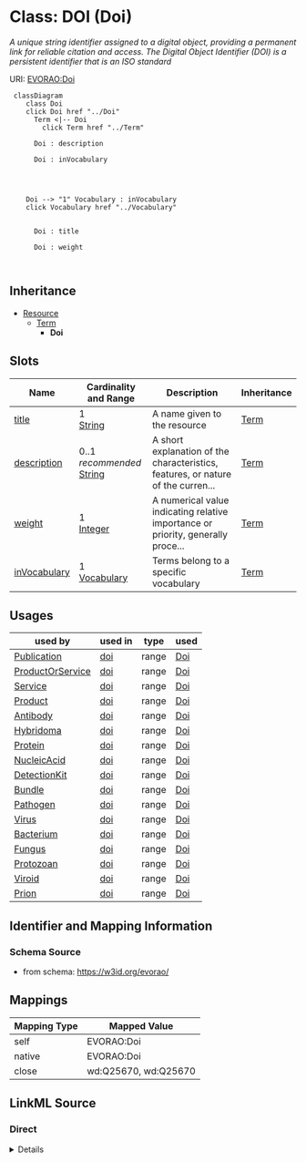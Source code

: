 

# Class: DOI (Doi) 


_A unique string identifier assigned to a digital object, providing a permanent link for reliable citation and access.  The Digital Object Identifier (DOI) is a persistent identifier that is an ISO standard_





URI: [EVORAO:Doi](https://w3id.org/evorao/Doi)






```mermaid
 classDiagram
    class Doi
    click Doi href "../Doi"
      Term <|-- Doi
        click Term href "../Term"
      
      Doi : description
        
      Doi : inVocabulary
        
          
    
    
    Doi --> "1" Vocabulary : inVocabulary
    click Vocabulary href "../Vocabulary"

        
      Doi : title
        
      Doi : weight
        
      
```





## Inheritance
* [Resource](Resource.md)
    * [Term](Term.md)
        * **Doi**



## Slots

| Name | Cardinality and Range | Description | Inheritance |
| ---  | --- | --- | --- |
| [title](title.md) | 1 <br/> [String](String.md) | A name given to the resource | [Term](Term.md) |
| [description](description.md) | 0..1 _recommended_ <br/> [String](String.md) | A short explanation of the characteristics, features, or nature of the curren... | [Term](Term.md) |
| [weight](weight.md) | 1 <br/> [Integer](Integer.md) | A numerical value indicating relative importance or priority, generally proce... | [Term](Term.md) |
| [inVocabulary](inVocabulary.md) | 1 <br/> [Vocabulary](Vocabulary.md) | Terms belong to a specific vocabulary | [Term](Term.md) |





## Usages

| used by | used in | type | used |
| ---  | --- | --- | --- |
| [Publication](Publication.md) | [doi](doi.md) | range | [Doi](Doi.md) |
| [ProductOrService](ProductOrService.md) | [doi](doi.md) | range | [Doi](Doi.md) |
| [Service](Service.md) | [doi](doi.md) | range | [Doi](Doi.md) |
| [Product](Product.md) | [doi](doi.md) | range | [Doi](Doi.md) |
| [Antibody](Antibody.md) | [doi](doi.md) | range | [Doi](Doi.md) |
| [Hybridoma](Hybridoma.md) | [doi](doi.md) | range | [Doi](Doi.md) |
| [Protein](Protein.md) | [doi](doi.md) | range | [Doi](Doi.md) |
| [NucleicAcid](NucleicAcid.md) | [doi](doi.md) | range | [Doi](Doi.md) |
| [DetectionKit](DetectionKit.md) | [doi](doi.md) | range | [Doi](Doi.md) |
| [Bundle](Bundle.md) | [doi](doi.md) | range | [Doi](Doi.md) |
| [Pathogen](Pathogen.md) | [doi](doi.md) | range | [Doi](Doi.md) |
| [Virus](Virus.md) | [doi](doi.md) | range | [Doi](Doi.md) |
| [Bacterium](Bacterium.md) | [doi](doi.md) | range | [Doi](Doi.md) |
| [Fungus](Fungus.md) | [doi](doi.md) | range | [Doi](Doi.md) |
| [Protozoan](Protozoan.md) | [doi](doi.md) | range | [Doi](Doi.md) |
| [Viroid](Viroid.md) | [doi](doi.md) | range | [Doi](Doi.md) |
| [Prion](Prion.md) | [doi](doi.md) | range | [Doi](Doi.md) |






## Identifier and Mapping Information







### Schema Source


* from schema: https://w3id.org/evorao/




## Mappings

| Mapping Type | Mapped Value |
| ---  | ---  |
| self | EVORAO:Doi |
| native | EVORAO:Doi |
| close | wd:Q25670, wd:Q25670 |







## LinkML Source

<!-- TODO: investigate https://stackoverflow.com/questions/37606292/how-to-create-tabbed-code-blocks-in-mkdocs-or-sphinx -->

### Direct

<details>
```yaml
name: Doi
description: A unique string identifier assigned to a digital object, providing a
  permanent link for reliable citation and access.  The Digital Object Identifier
  (DOI) is a persistent identifier that is an ISO standard
title: DOI
from_schema: https://w3id.org/evorao/
close_mappings:
- wd:Q25670
- wd:Q25670
is_a: Term

```
</details>

### Induced

<details>
```yaml
name: Doi
description: A unique string identifier assigned to a digital object, providing a
  permanent link for reliable citation and access.  The Digital Object Identifier
  (DOI) is a persistent identifier that is an ISO standard
title: DOI
from_schema: https://w3id.org/evorao/
close_mappings:
- wd:Q25670
- wd:Q25670
is_a: Term
attributes:
  title:
    name: title
    description: A name given to the resource
    title: title
    comments:
    - 'The title of the item should be as short and descriptive as possible. E.g.
      for virus products it should basically be based on the following Pattern:

      ''Virus name'', ''virus host type'', ''collection year'', ''country of collection''
      ex ''suspected epidemiological origin'', ''genotype'', ''strain'', ''variant
      name or specific feature'
    from_schema: https://w3id.org/evorao/
    close_mappings:
    - rdfs:label
    - schema:name
    rank: 1000
    slot_uri: dct:title
    alias: title
    owner: Doi
    domain_of:
    - Term
    - Dataset
    - DataService
    - Publication
    - License
    - Certification
    range: string
    required: true
    multivalued: false
  description:
    name: description
    description: A short explanation of the characteristics, features, or nature of
      the current item
    title: description
    comments:
    - 'Describe this item in few lines. This description will serve as a summary to
      present the resource.

      '
    from_schema: https://w3id.org/evorao/
    exact_mappings:
    - schema:description
    close_mappings:
    - schema:description
    rank: 1000
    slot_uri: dct:description
    alias: description
    owner: Doi
    domain_of:
    - Term
    - Dataset
    - DataService
    - PersonOrOrganization
    - File
    - ContactPoint
    - License
    - Certification
    range: string
    required: false
    recommended: true
    multivalued: false
  weight:
    name: weight
    description: A numerical value indicating relative importance or priority, generally
      processed in ascending order. This weight helps prioritize content when organizing
      or processing data. Its value can be negative, with a default set to 0
    title: weight
    comments:
    - The lowest weighted Data providers are triggered first, this may be usefull
      to populate at first entities that are referenced by others (e.g. Version ahead
      of Rank ahead of Taxon)
    from_schema: https://w3id.org/evorao/
    close_mappings:
    - adms:status
    rank: 1000
    ifabsent: int(0)
    alias: weight
    owner: Doi
    domain_of:
    - Term
    - DataProvider
    range: integer
    required: true
    multivalued: false
  inVocabulary:
    name: inVocabulary
    description: Terms belong to a specific vocabulary
    title: in Vocabulary
    from_schema: https://w3id.org/evorao/
    close_mappings:
    - wdp:P972
    rank: 1000
    alias: inVocabulary
    owner: Doi
    domain_of:
    - Term
    range: Vocabulary
    required: true
    multivalued: false

```
</details>